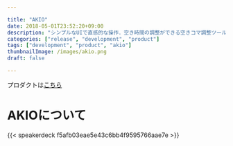 ```yaml
---

title: "AKIO"
date: 2018-05-01T23:52:20+09:00
description: "シンプルなUIで直感的な操作．空き時間の調整ができる空きコマ調整ツール「AKIO」"
categories: ["release", "development", "product"]
tags: ["development", "product", "akio"]
thumbnailImage: /images/akio.png
draft: false

---
```


<!-- # AKIO -->

プロダクトは[こちら](http://akico.azurewebsites.net/)  

# AKIOについて  
{{< speakerdeck f5afb03eae5e43c6bb4f9595766aae7e >}}  

